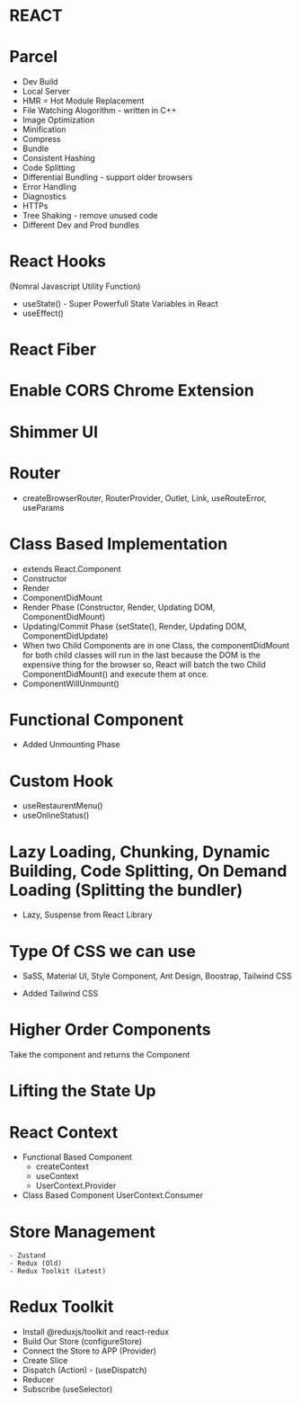# REACT

# Parcel
- Dev Build
- Local Server
- HMR = Hot Module Replacement
- File Watching Alogorithm - written in C++
- Image Optimization
- Minification
- Compress
- Bundle
- Consistent Hashing
- Code Splitting
- Differential Bundling - support older browsers
- Error Handling
- Diagnostics
- HTTPs
- Tree Shaking - remove unused code
- Different Dev and Prod bundles


# React Hooks
(Nomral Javascript Utility Function)
- useState() - Super Powerfull State Variables in React
- useEffect()

# React Fiber

# Enable CORS Chrome Extension

# Shimmer UI

# Router
- createBrowserRouter, RouterProvider, Outlet, Link, useRouteError, useParams

# Class Based Implementation

- extends React.Component
- Constructor
- Render
- ComponentDidMount
- Render Phase (Constructor, Render, Updating DOM, ComponentDidMount)
- Updating/Commit Phase (setState(), Render, Updating DOM, ComponentDidUpdate)
- When two Child Components are in one Class, the componentDidMount for both child classes will run in the last because the DOM is the expensive thing for the browser so, React will batch the two Child ComponentDidMount() and execute them at once.
- ComponentWillUnmount()

# Functional Component
- Added Unmounting Phase

# Custom Hook
- useRestaurentMenu()
- useOnlineStatus()

# Lazy Loading, Chunking, Dynamic Building, Code Splitting, On Demand Loading (Splitting the bundler)

- Lazy, Suspense from React Library

# Type Of CSS we can use
- SaSS, Material UI, Style Component, Ant Design, Boostrap, Tailwind CSS

- Added Tailwind CSS

# Higher Order Components
Take the component and returns the Component

# Lifting the State Up

# React Context
- Functional Based Component
    - createContext
    - useContext
    - UserContext.Provider
- Class Based Component
    UserContext.Consumer

# Store Management
    - Zustand
    - Redux (Old)
    - Redux Toolkit (Latest)

# Redux Toolkit
   - Install @reduxjs/toolkit and react-redux
   - Build Our Store (configureStore)
   - Connect the Store to APP (Provider)
   - Create Slice 
   - Dispatch (Action) - (useDispatch)
   - Reducer
   - Subscribe (useSelector)